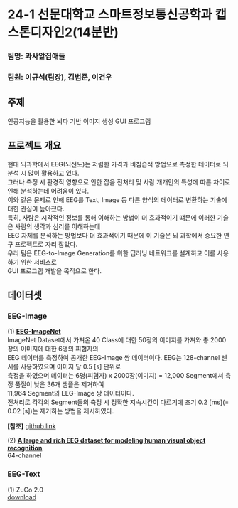 # 24-1 선문대학교 스마트정보통신공학과 캡스톤디자인2(14분반)</br>
### 팀명: 과사앞집애들</br>

### 팀원: 이규석(팀장), 김범준, 이건우</br>

## 주제<br>
인공지능을 활용한 뇌파 기반 이미지 생성 GUI 프로그램<br>

## 프로젝트 개요</br>
현대 뇌과학에서 EEG(뇌전도)는 저렴한 가격과 비침습적 방법으로 측정한 데이터로 뇌 분석 시 많이 활용하고 있다.</br>
그러나 측정 시 환경적 영향으로 인한 잡음 전처리 및 사람 개개인의 특성에 따른 차이로 인해 분석하는데 어려움이 있다.</br>
이와 같은 문제로 인해 EEG를 Text, Image 등 다른 양식의 데이터로 변환하는 기술에 대한 관심이 높아졌다.</br>
특히, 사람은 시각적인 정보를 통해 이해하는 방법이 더 효과적이기 떄문에 이러한 기술은 사람의 생각과 심리를 이해하는데</br>
EEG 자체를 분석하는 방법보다 더 효과적이기 때문에 이 기술은 뇌 과학에서 중요한 연구 프로젝트로 자리 잡았다.</br>
우리 팀은 EEG-to-Image Generation를 위한 딥러닝 네트워크를 설계하고 이를 사용하기 위한 서비스로</br>
GUI 프로그램 개발을 목적으로 한다.


## 데이터셋<br>
### EEG-Image</br>

(1) [**EEG-ImageNet**](https://drive.google.com/drive/u/0/folders/1Nmoj1Qg3TkLtHvfp3ypKfPAiQZgBQcLJ)</br>
ImageNet Dataset에서 가져온 40 Class에 대한 50장의 이미지를 가져와 총 2000장의 이미지에 대한 6명의 피험자의</br>
EEG 데이터를 측정하여 공개한 EEG-Image 쌍 데이터이다. EEG는 128-channel 센서를 사용하였으며 이미지 당 0.5 [s] 단위로<br>
측정을 하였으며 데이터는 6명(피험자) x 2000장(이미지) = 12,000 Segment에서 측정 품질이 낮은 36개 샘플은 제거하여</br>
11,964 Segment의 EEG-Image 쌍 데이터이다.</br>
전처리로 각각의 Segment들의 측정 시 정확한 지속시간이 다르기에 초기 0.2 [ms](= 0.02 [s])는 제거하는 방법을 제시하였다.

**[참조]** [github link](https://github.com/perceivelab/eeg_visual_classification)

(2) [**A large and rich EEG dataset for modeling human visual object recognition**](https://osf.io/3jk45/)</br>
64-channel

### EEG-Text<br>

(1) ZuCo 2.0</br>
[download](https://osf.io/2urht/)
